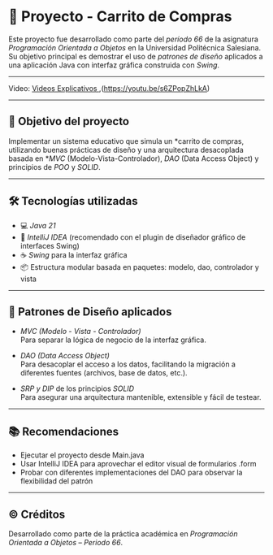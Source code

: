 # 🛒 Proyecto - Carrito de Compras

Este proyecto fue desarrollado como parte del *período 66* de la asignatura *Programación Orientada a Objetos* en la Universidad Politécnica Salesiana.  
Su objetivo principal es demostrar el uso de *patrones de diseño* aplicados a una aplicación Java con interfaz gráfica construida con *Swing*.

---

Video: [Videos Explicativos ](https://youtu.be/p7KtRPEsLc8),(https://youtu.be/s6ZPopZhLkA)

---

## 🎯 Objetivo del proyecto

Implementar un sistema educativo que simula un *carrito de compras, utilizando buenas prácticas de diseño y una arquitectura desacoplada basada en **MVC* (Modelo-Vista-Controlador), *DAO* (Data Access Object) y principios de *POO* y *SOLID*.

---

## 🛠 Tecnologías utilizadas

- 💻 *Java 21*
- 🧰 *IntelliJ IDEA* (recomendado con el plugin de diseñador gráfico de interfaces Swing)
- ☕ *Swing* para la interfaz gráfica
- 📦 Estructura modular basada en paquetes: modelo, dao, controlador y vista

---

## 🧱 Patrones de Diseño aplicados

- *MVC (Modelo - Vista - Controlador)*  
  Para separar la lógica de negocio de la interfaz gráfica.

- *DAO (Data Access Object)*  
  Para desacoplar el acceso a los datos, facilitando la migración a diferentes fuentes (archivos, base de datos, etc.).

- *SRP y DIP* de los principios *SOLID*  
  Para asegurar una arquitectura mantenible, extensible y fácil de testear.

---


## 📚 Recomendaciones

- Ejecutar el proyecto desde Main.java
- Usar IntelliJ IDEA para aprovechar el editor visual de formularios .form
- Probar con diferentes implementaciones del DAO para observar la flexibilidad del patrón

---

## © Créditos

Desarrollado como parte de la práctica académica en *Programación Orientada a Objetos – Periodo 66*.

